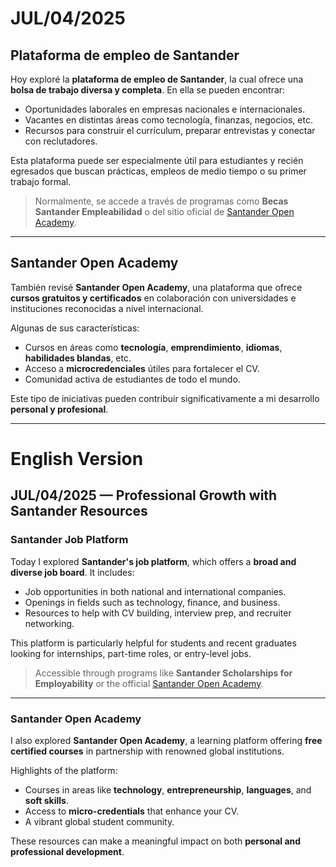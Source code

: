 # JUL/04/2025

## Plataforma de empleo de Santander
Hoy exploré la **plataforma de empleo de Santander**, la cual ofrece una **bolsa de trabajo diversa y completa**. En ella se pueden encontrar:

- Oportunidades laborales en empresas nacionales e internacionales.  
- Vacantes en distintas áreas como tecnología, finanzas, negocios, etc.  
- Recursos para construir el currículum, preparar entrevistas y conectar con reclutadores.

Esta plataforma puede ser especialmente útil para estudiantes y recién egresados que buscan prácticas, empleos de medio tiempo o su primer trabajo formal.

> Normalmente, se accede a través de programas como **Becas Santander Empleabilidad** o del sitio oficial de [Santander Open Academy](https://www.santanderopenacademy.com/).

---

## Santander Open Academy
También revisé **Santander Open Academy**, una plataforma que ofrece **cursos gratuitos y certificados** en colaboración con universidades e instituciones reconocidas a nivel internacional.

Algunas de sus características:

- Cursos en áreas como **tecnología**, **emprendimiento**, **idiomas**, **habilidades blandas**, etc.  
- Acceso a **microcredenciales** útiles para fortalecer el CV.  
- Comunidad activa de estudiantes de todo el mundo.

Este tipo de iniciativas pueden contribuir significativamente a mi desarrollo **personal y profesional**.

---

# English Version

## JUL/04/2025 — Professional Growth with Santander Resources

### Santander Job Platform
Today I explored **Santander's job platform**, which offers a **broad and diverse job board**. It includes:

- Job opportunities in both national and international companies.  
- Openings in fields such as technology, finance, and business.  
- Resources to help with CV building, interview prep, and recruiter networking.

This platform is particularly helpful for students and recent graduates looking for internships, part-time roles, or entry-level jobs.

> Accessible through programs like **Santander Scholarships for Employability** or the official [Santander Open Academy](https://www.santanderopenacademy.com/).

---

### Santander Open Academy
I also explored **Santander Open Academy**, a learning platform offering **free certified courses** in partnership with renowned global institutions.

Highlights of the platform:

- Courses in areas like **technology**, **entrepreneurship**, **languages**, and **soft skills**.  
- Access to **micro-credentials** that enhance your CV.  
- A vibrant global student community.

These resources can make a meaningful impact on both **personal and professional development**.
